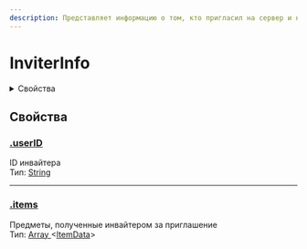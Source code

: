 ```yaml
---
description: Представляет информацию о том, кто пригласил на сервер и наградах для него
---
```


# InviterInfo

<details>

<summary>Свойства</summary>

[userID](inviter-info.md#userid)

[items](inviter-info.md#items)

</details>

## Свойства

### [.userID](inviter-info.md#userid)

ID инвайтера\
Тип: [String](https://developer.mozilla.org/en-US/docs/Web/JavaScript/Reference/Global\_Objects/String)

***

### [.items](inviter-info.md#items)

Предметы, полученные инвайтером за приглашение\
Тип: [Array ](https://developer.mozilla.org/en-US/docs/Web/JavaScript/Reference/Global\_Objects/Array)<[ItemData](item-data.md)>
